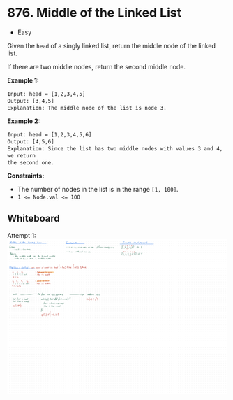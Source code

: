# 876. Middle of the Linked List
- Easy

Given the `head` of a singly linked list, return the middle node of the linked
list.

If there are two middle nodes, return the second middle node.

**Example 1:**
```
Input: head = [1,2,3,4,5]
Output: [3,4,5]
Explanation: The middle node of the list is node 3.
```

**Example 2:**
```
Input: head = [1,2,3,4,5,6]
Output: [4,5,6]
Explanation: Since the list has two middle nodes with values 3 and 4, we return
the second one.
```

**Constraints:**
- The number of nodes in the list is in the range `[1, 100]`.
- `1 <= Node.val <= 100`

## Whiteboard
Attempt 1:
![Whiteboard Image 01][whiteboard-image-01]

<!-- Refs -->
[whiteboard-image-01]: whiteboard-01.jpg
